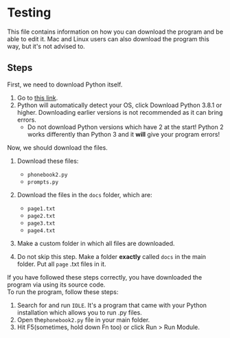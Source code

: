 # Testing
This file contains information on how you can download the program and be able to edit it. Mac and Linux users can also download the program this way, but it's not advised to. <br>

## Steps
First, we need to download Python itself.
1. Go to [this link](https://www.python.org/downloads/).
2. Python will automatically detect your OS, click Download Python 3.8.1 or higher. Downloading earlier versions is not recommended as it can bring errors.<br>
    * Do not download Python versions which have 2 at the start! Python 2 works differently than Python 3 and it **will** give your program errors!

Now, we should download the files.
1. Download these files:
    * `phonebook2.py`
    * `prompts.py`

2. Download the files in the `docs` folder, which are:
    * `page1.txt`
    * `page2.txt`
    * `page3.txt`
    * `page4.txt`

3. Make a custom folder in which all files are downloaded.
4. Do not skip this step. Make a folder **exactly** called `docs` in the main folder. Put all `page` .txt files in it.

If you have followed these steps correctly, you have downloaded the program via using its source code. <br>
To run the program, follow these steps:
1. Search for and run `IDLE`. It's a program that came with your Python installation which allows you to run .py files.
2. Open the`phonebook2.py` file in your main folder.
3. Hit F5(sometimes, hold down Fn too) or click Run > Run Module.
